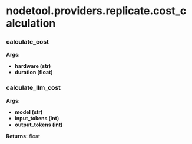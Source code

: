 # nodetool.providers.replicate.cost_calculation

### calculate_cost

**Args:**
- **hardware (str)**
- **duration (float)**

### calculate_llm_cost

**Args:**
- **model (str)**
- **input_tokens (int)**
- **output_tokens (int)**

**Returns:** float

